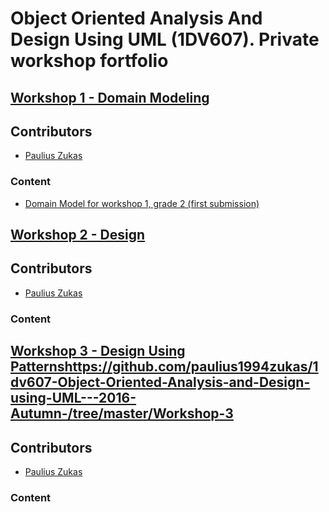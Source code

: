 # Object Oriented Analysis And Design Using UML (1DV607). Private workshop fortfolio


## [Workshop 1 - Domain Modeling](https://github.com/paulius1994zukas/1dv607-Object-Oriented-Analysis-and-Design-using-UML---2016-Autumn-/tree/master/Workshop-1)

## Contributors
* [Paulius Zukas](https://github.com/paulius1994zukas)

### Content
* [Domain Model for workshop 1, grade 2 (first submission)](https://github.com/paulius1994zukas/1dv607-Object-Oriented-Analysis-and-Design-using-UML---2016-Autumn-/blob/master/Workshop-1/Workshop%201(Domain%20Model)%20first%20submission.png)


## [Workshop 2 - Design](https://github.com/paulius1994zukas/1dv607-Object-Oriented-Analysis-and-Design-using-UML---2016-Autumn-/tree/master/Workshop-2)

## Contributors
* [Paulius Zukas](https://github.com/paulius1994zukas)

### Content


## [Workshop 3 - Design Using Patterns]()https://github.com/paulius1994zukas/1dv607-Object-Oriented-Analysis-and-Design-using-UML---2016-Autumn-/tree/master/Workshop-3

## Contributors
* [Paulius Zukas](https://github.com/paulius1994zukas)

### Content

